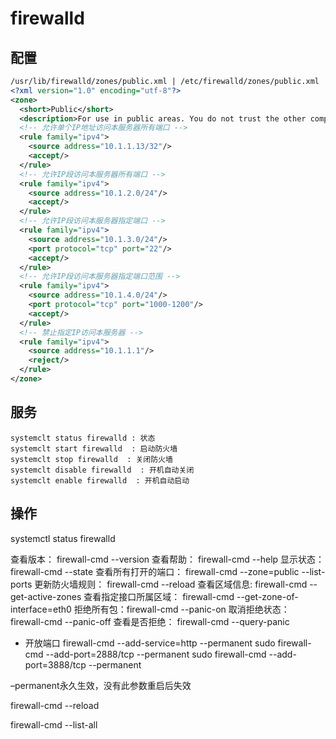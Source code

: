 # firewalld

## 配置
```xml
/usr/lib/firewalld/zones/public.xml | /etc/firewalld/zones/public.xml 
<?xml version="1.0" encoding="utf-8"?> 
<zone> 
  <short>Public</short> 
  <description>For use in public areas. You do not trust the other computers on networks to not harm your computer. Only selected incoming connections are accepted.</description> 
  <!-- 允许单个IP地址访问本服务器所有端口 --> 
  <rule family="ipv4"> 
    <source address="10.1.1.13/32"/> 
    <accept/> 
  </rule> 
  <!-- 允许IP段访问本服务器所有端口 --> 
  <rule family="ipv4"> 
    <source address="10.1.2.0/24"/> 
    <accept/> 
  </rule> 
  <!-- 允许IP段访问本服务器指定端口 --> 
  <rule family="ipv4"> 
    <source address="10.1.3.0/24"/> 
    <port protocol="tcp" port="22"/> 
    <accept/> 
  </rule> 
  <!-- 允许IP段访问本服务器指定端口范围 --> 
  <rule family="ipv4"> 
    <source address="10.1.4.0/24"/> 
    <port protocol="tcp" port="1000-1200"/> 
    <accept/> 
  </rule> 
  <!-- 禁止指定IP访问本服务器 --> 
  <rule family="ipv4"> 
    <source address="10.1.1.1"/> 
    <reject/> 
  </rule> 
</zone> 
```

## 服务
```shell
systemclt status firewalld : 状态 
systemclt start firewalld  : 启动防火墙 
systemclt stop firewalld  : 关闭防火墙 
systemclt disable firewalld  : 开机自动关闭 
systemclt enable firewalld  : 开机自动启动 
```

## 操作
systemctl status firewalld

查看版本： firewall-cmd --version
查看帮助： firewall-cmd --help
显示状态： firewall-cmd --state
查看所有打开的端口： firewall-cmd --zone=public --list-ports
更新防火墙规则： firewall-cmd --reload
查看区域信息:  firewall-cmd --get-active-zones
查看指定接口所属区域： firewall-cmd --get-zone-of-interface=eth0
拒绝所有包：firewall-cmd --panic-on
取消拒绝状态： firewall-cmd --panic-off
查看是否拒绝： firewall-cmd --query-panic

- 开放端口
firewall-cmd --add-service=http --permanent
sudo firewall-cmd --add-port=2888/tcp --permanent
sudo firewall-cmd --add-port=3888/tcp --permanent

–permanent永久生效，没有此参数重启后失效

firewall-cmd --reload

firewall-cmd --list-all

